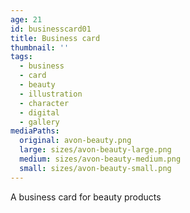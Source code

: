 ```yaml
---
age: 21
id: businesscard01
title: Business card
thumbnail: ''
tags:
  - business
  - card
  - beauty
  - illustration
  - character
  - digital
  - gallery
mediaPaths:
  original: avon-beauty.png
  large: sizes/avon-beauty-large.png
  medium: sizes/avon-beauty-medium.png
  small: sizes/avon-beauty-small.png
---
```

A business card for beauty products